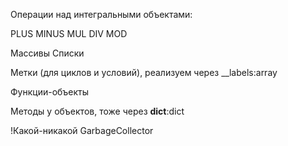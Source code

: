 Операции над интегральными объектами:

PLUS
MINUS
MUL
DIV
MOD

Массивы
Списки

Метки (для циклов и условий), реализуем через __labels:array

Функции-объекты

Методы у объектов, тоже через __dict__:dict

!Какой-никакой GarbageCollector

